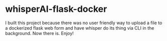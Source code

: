 # whisperAI-flask-docker
I built this project because there was no user friendly way to upload a file to a dockerized flask web form and have whisper do its thing via CLI in the background. Now there is. Enjoy!
